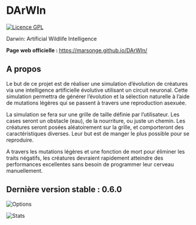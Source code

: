 # DArWIn

[![Licence GPL](http://img.shields.io/badge/license-GPL-green.svg)](http://www.gnu.org/licenses/quick-guide-gplv3.fr.html)

Darwin: Artificial Wildlife Intelligence

<b> Page web officielle : </b> https://marsonge.github.io/DArWIn/

## A propos

Le but de ce projet est de réaliser une simulation d’évolution de créatures via une intelligence artificielle  évolutive utilisant un circuit neuronal. 
Cette simulation permettra de générer l’évolution et la sélection naturelle  à l’aide de mutations légères qui se passent à travers une reproduction asexuée. 

La simulation se fera sur une grille de taille définie par l’utilisateur. Les cases seront un obstacle (eau), de la nourriture, ou juste un  chemin. Les créatures seront posées aléatoirement sur la grille, et comporteront des caractéristiques diverses. Leur but est de manger le plus possible pour se reproduire.

A travers les mutations légères et une fonction de mort pour éliminer les traits négatifs, les créatures devraient rapidement atteindre des performances excellentes sans besoin de  programmer leur cerveau manuellement.

## Dernière version stable : 0.6.0

![Options](http://i.imgur.com/4PCHOqv.png)

![Stats](http://i.imgur.com/y4cpY20.png)
